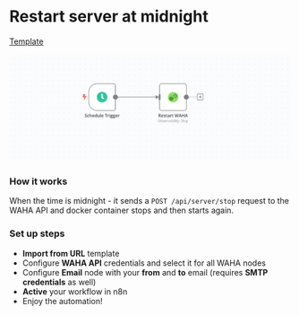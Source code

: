 # Restart server at midnight
[Template](https://raw.githubusercontent.com/devlikeapro/n8n-nodes-waha/master/n8n-workflows/restart-server-at-midnight/template.json)

![](workflow.png)


### How it works
When the time is midnight - it sends a `POST /api/server/stop` request to the 
WAHA API and docker container stops and then starts again.

### Set up steps
- **Import from URL** template
- Configure **WAHA API** credentials and select it for all WAHA nodes
- Configure **Email** node with your **from** and **to** email (requires **SMTP credentials** as well)
- **Active** your workflow in n8n
- Enjoy the automation! 
